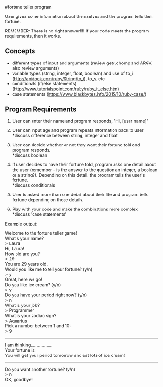 #fortune teller program

User gives some information about themselves and the program tells their fortune.

REMEMBER: There is no right answer!!!! If your code meets the program requirements, then it works.

## Concepts
- different types of input and arguments (review gets.chomp and ARGV. also review arguments)
- variable types (string, integer, float, boolean) and use of to_i (http://apidock.com/ruby/String/to_i), to_s, etc
- conditionals (if/else statements) (http://www.tutorialspoint.com/ruby/ruby_if_else.htm)
- case statements (https://www.blackbytes.info/2015/10/ruby-case/)

## Program Requirements
1. User can enter their name and program responds, "Hi, [user name]"

2. User can input age and program repeats information back to user  
*discuss difference between string, integer and float

3. User can decide whether or not they want their fortune told and program responds.  
*discuss boolean

4. If user decides to have their fortune told, program asks one detail about the user (remember - is the answer to the question an integer, a boolean or a string?). Depending on this detail, the program tells the user's fortune.  
*discuss conditionals

5. User is asked more than one detail about their life and program tells fortune depending on those details.

6. Play with your code and make the combinations more complex  
*discuss 'case statements'


Example output:

Welcome to the fortune teller game!  
What's your name?  
\> Laura  
Hi, Laura!  
How old are you?  
\> 29  
You are 29 years old.  
Would you like me to tell your fortune? (y/n)  
\> y  
Great, here we go!  
Do you like ice cream? (y/n)  
\> y  
Do you have your period right now? (y/n)  
\> n  
What is your job?  
\> Programmer  
What is your zodiac sign?  
\> Aquarius  
Pick a number between 1 and 10:  
\> 9  
*********************************  
I am thinking..................  
Your fortune is:  
You will get your period tomorrow and eat lots of ice cream!  
*********************************  
Do you want another fortune? (y/n)  
\> n  
OK, goodbye!
